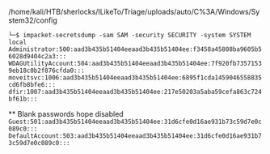 /home/kali/HTB/sherlocks/ILikeTo/Triage/uploads/auto/C%3A/Windows/System32/config

`└─$ impacket-secretsdump -sam SAM -security SECURITY -system SYSTEM local`
`Administrator:500:aad3b435b51404eeaad3b435b51404ee:f3458a45808ba9605b56028d9404c2a3:::`
`WDAGUtilityAccount:504:aad3b435b51404eeaad3b435b51404ee:7f920fb73571539eb18c0b2f876cfda0:::`
`moveitsvc:1006:aad3b435b51404eeaad3b435b51404ee:6895f1cda1459046558835cd6fb8bfe6:::`
`dfir:1007:aad3b435b51404eeaad3b435b51404ee:217e50203a5aba59cefa863c724bf61b:::`

** Blank passwords hope disabled
`Guest:501:aad3b435b51404eeaad3b435b51404ee:31d6cfe0d16ae931b73c59d7e0c089c0:::`
`DefaultAccount:503:aad3b435b51404eeaad3b435b51404ee:31d6cfe0d16ae931b73c59d7e0c089c0:::`
